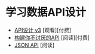 <!-- Learn Data (i.e. JSON) API Desig -->
# 学习数据API设计
<!-- API Design, v3 [watch][$]
Build APIs You Won't Hate [$][read]
JSON API [read] -->

- [API设计,v3](https://frontendmasters.com/courses/api-design-nodejs-v3/) [观看][付费]
- [构建你不讨厌的API](http://apisyouwonthate.com/) [阅读][付费]
- [JSON API](http://jsonapi.org/) [阅读]
